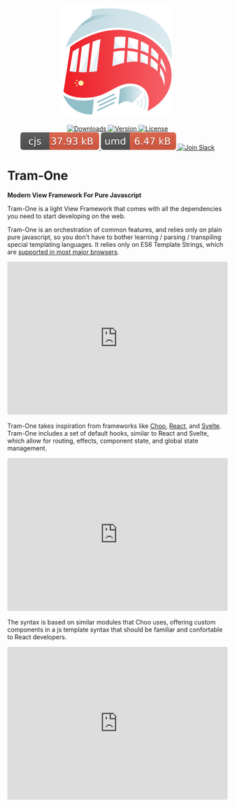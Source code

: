 <p align="center"><a href="http://tram-one.io/"><img src="https://raw.githubusercontent.com/Tram-One/tram-logo/master/v3/tram.svg?sanitize=true" height="256"></a></p>

<div align="center">
  <a href="https://www.npmjs.com/package/tram-one">
    <img src="https://img.shields.io/npm/dm/tram-one.svg" alt="Downloads">
  </a>
  <a href="https://www.npmjs.com/package/tram-one">
    <img src="https://img.shields.io/npm/v/tram-one.svg" alt="Version">
  </a>
  <a href="https://www.npmjs.com/package/tram-one">
    <img src="https://img.shields.io/npm/l/tram-one.svg" alt="License">
  </a>
</div>
<div align="center">
  <a href="https://www.npmjs.com/package/tram-one">
    <img src="https://github.com/Tram-One/tram-one/raw/master/docs/badges/cjs.svg?sanitize=true" alt="Common JS build size">
  </a>
  <a href="https://unpkg.com/tram-one/dist/tram-one.umd.js">
    <img src="https://github.com/Tram-One/tram-one/raw/master/docs/badges/umd.svg?sanitize=true" alt="UMD build size">
  </a>
  <a href="https://join.slack.com/t/tram-one/shared_invite/enQtMjY0NDA3OTg2MzQyLWUyMGIyZTYwNzZkNDJiNWNmNzdiOTMzYjg0YzMzZTkzZDE4MTlmN2Q2YjE0NDIwMGI3ODEzYzQ4ODdlMzQ2ODM">
    <img src="https://img.shields.io/badge/slack-join-83ded3.svg?style=flat" alt="Join Slack">
  </a>
</div>

# Tram-One

**Modern View Framework For Pure Javascript**


Tram-One is a light View Framework that comes with all the dependencies you need to start developing on the web.


Tram-One is an orchestration of common features, and relies only on plain pure javascript, so you don't have to bother learning / parsing / transpiling special templating languages. It relies only on ES6 Template Strings, which are [supported in most major browsers](https://caniuse.com/#feat=template-literals).

<iframe
	src="https://codesandbox.io/embed/github/Tram-One/tram-one-samples/tree/introduction-example-one/?autoresize=1&fontsize=14&hidenavigation=1&module=%2Findex.js&theme=dark"
	style="width:100%; height:350px; border:0; border-radius: 4px; overflow:hidden;"
	allow="geolocation; microphone; camera; midi; vr; accelerometer; gyroscope; payment; ambient-light-sensor; encrypted-media; usb"
	sandbox="allow-modals allow-forms allow-popups allow-scripts allow-same-origin"
></iframe>

Tram-One takes inspiration from frameworks like [Choo](https://choo.io/), [React](https://reactjs.org/), and [Svelte](https://svelte.dev/). Tram-One includes a set of default hooks, similar to React and Svelte, which allow for
routing, effects, component state, and global state management.

<iframe
	src="https://codesandbox.io/embed/github/Tram-One/tram-one-samples/tree/introduction-example-two/?autoresize=1&fontsize=14&hidenavigation=1&module=%2Findex.js&theme=dark"
	style="width:100%; height:350px; border:0; border-radius: 4px; overflow:hidden;"
	allow="geolocation; microphone; camera; midi; vr; accelerometer; gyroscope; payment; ambient-light-sensor; encrypted-media; usb"
	sandbox="allow-modals allow-forms allow-popups allow-scripts allow-same-origin"
></iframe>

The syntax is based on similar modules that Choo uses, offering custom components in a
js template syntax that should be familiar and confortable to React developers.

<iframe
	src="https://codesandbox.io/embed/github/Tram-One/tram-one-samples/tree/introduction-example-three/?autoresize=1&fontsize=14&hidenavigation=1&module=%2Findex.js&theme=dark"
	style="width:100%; height:350px; border:0; border-radius: 4px; overflow:hidden;"
	allow="geolocation; microphone; camera; midi; vr; accelerometer; gyroscope; payment; ambient-light-sensor; encrypted-media; usb"
	sandbox="allow-modals allow-forms allow-popups allow-scripts allow-same-origin"
></iframe>
